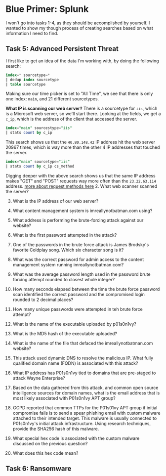 # Blue Primer: Splunk
I won't go into tasks 1-4, as they should be accomplished by yourself. I wanted to show my though process of creating searches based on what information I need to find.

## Task 5: Advanced Persistent Threat
I first like to get an idea of the data I'm working with, by doing the following search:
```SQL
index=* sourcetype=* 
| dedup index sourcetype 
| table sourcetype
```
Making sure our time picker is set to "All Time", we see that there is only one index: `main`, and 21 different sourcetypes.

**What IP is scanning our web server?**
There is a sourcetype for `iis`, which is a Microsoft web server, so we'll start there. Looking at the fields, we get a `c_ip`, which is the address of the client that accessed the server. 
```SQL
index="main" sourcestype="iis"
| stats count by c_ip
```
This search shows us that the `40.80.148.42` IP address hit the web server 20967 times, which is way more than the other 4 IP addresses that touched the server.
```SQL
index="main" sourcetype="iis"
| stats count by c_ip cs_method
```
Digging deeper with the above search shows us that the same IP address makes "GET" and "POST" requests way more often than the `23.22.63.114` address. [more about request methods here](http://en.wikipedia.org/wiki/Hypertext_Transfer_Protocol)
2. What web scanner scanned the server?

3. What is the IP address of our web server?

4. What content management system is imreallynotbatman.com using?

5. What address is performing the brute-forcing attack against our website?

6. What is the first password attempted in the attack?

7. One of the passwords in the brute force attack is James Brodsky's favorite Coldplay song. Which six character song is it?

8. What was the correct password for admin access to the content management system running imreallynotbatman.com?

9. What was the average password length used in the password brute forcing attempt rounded to closest whole integer?

10. How many seconds elapsed between the time the brute force password scan identified the correct password and the compromised login rounded to 2 decimal places?

11. How many unique passwords were attempted in teh brute force attempt?

12. What is the name of the executable uploaded by p01s0n1vy?

13. What is the MD5 hash of the executable uploaded?

14. What is the name of the file that defaced the imreallynotbatman.com website?

15. This attack used dynamic DNS to resolve the malicious IP. What fully qualified domain name (FQDN) is associated with this attack?

16. What IP address has P01s0n1vy tied to domains that are pre-staged to attack Wayne Enterprise?

17. Based on the data gathered from this attack, and common open source intelligence sources for domain names, what is the email address that is most likely associated with P01s0n1vy APT group?

18. GCPD reported that common TTPs for the P01s01vy APT group if initial compromise fails is to send a spear phishing email with custom malware attached to their intended target. This malware is usually connected to P01s0n1vy's initial attack infrastructure. Using research techniques, provide the SHA256 hash of this malware.

19. What special hex code is associated with the custom malware discussed on the previous question?

20. What does this hex code mean?

## Task 6: Ransomware

